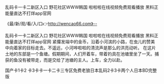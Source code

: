 乱码卡一卡二新区入口
野花社区WWW韩国
啦啦啦在线视频免费观看播放
黑料正能量直达不打烊app官网


《最/新/观/看/入/口👉http://wencao66.com》--

乱码卡一卡二新区入口
野花社区WWW韩国
啦啦啦在线视频免费观看播放
黑料正能量直达不打烊app官网
紧攥发端中的金币，沿着小河滨的小路，在虫儿的赞美中向着家的目标走去。不遥远，小河哗啦啦的清流声是那么的洪亮动听。
在这片土地的东部是一个鱼塘。假期期间，人们开着车，带着钓具在池塘里坐了一天。捕获的鱼没有被带走，而是交给了池塘的主人。上车，全力以赴。





国产卡1卡2 卡3卡卡一卡二卡三专区免费老狼日本乱码2卡3卡两个人日本BD完整版
